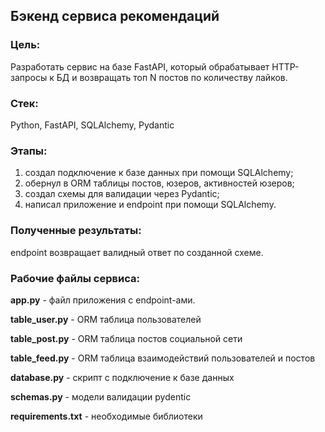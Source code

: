 ## Бэкенд сервиса рекомендаций
### Цель:
Разработать сервис на базе FastAPI, который обрабатывает HTTP-запросы к БД и возвращать топ N постов по количеству лайков.

### Cтек:
Python, FastAPI, SQLAlchemy, Pydantic

### Этапы: 
1. создал подключение к базе данных при помощи SQLAlchemy;
2. обернул в ORM таблицы постов, юзеров, активностей юзеров;
3. создал схемы для валидации через Pydantic;
4. написал приложение и endpoint при помощи SQLAlchemy.

### Полученные результаты:
endpoint возвращает валидный ответ по созданной схеме.

### Рабочие файлы сервиса:
**app.py** - файл приложения с endpoint-ами.

**table_user.py** - ORM таблица пользователей

**table_post.py** - ORM таблица постов социальной сети

**table_feed.py** - ORM таблица взаимодействий пользователей и постов

**database.py** - скрипт с подключение к базе данных

**schemas.py** - модели валидации pydentic

**requirements.txt** - необходимые библиотеки